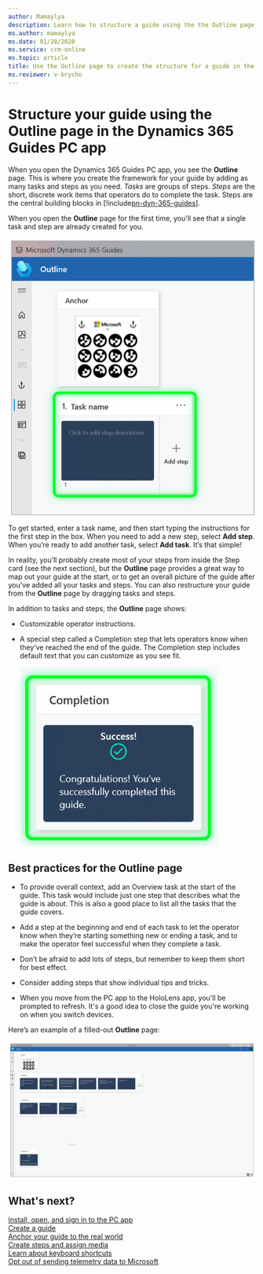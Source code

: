 ```yaml
---
author: Mamaylya
description: Learn how to structure a guide using the the Outline page in the Dynamics 365 Guides PC app
ms.author: mamaylya
ms.date: 01/28/2020
ms.service: crm-online
ms.topic: article
title: Use the Outline page to create the structure for a guide in the Dynamics 365 Guides PC app
ms.reviewer: v-brycho
---
```


# Structure your guide using the Outline page in the Dynamics 365 Guides PC app

When you open the Dynamics 365 Guides PC app, you see the **Outline** page. This is where you create the framework for your guide by adding as many tasks and steps as you need. *Tasks* are groups of steps. *Steps* are the short, discrete work items that operators do to complete the task. Steps are the central building blocks in [!include[pn-dyn-365-guides](../includes/pn-dyn-365-guides.md)].

When you open the **Outline** page for the first time, you'll see that a single task and step are already created for you. 

![Create a task and step](media/create-task-2.PNG "Create a task and step")
  
To get started, enter a task name, and then start typing the instructions for the first step in the box. When you need to add a new step, select **Add step**. When you’re ready to add another task, select **Add task**. It’s that simple!

In reality, you’ll probably create most of your steps from inside the Step card (see the next section), but the **Outline** page provides a great way to map out your guide at the start, or to get an overall picture of the guide after you’ve added all your tasks and steps. You can also restructure your guide from the **Outline** page by dragging tasks and steps.

In addition to tasks and steps, the **Outline** page shows:

- Customizable operator instructions.

- A special step called a Completion step that lets operators know when they’ve reached the end of the guide. The Completion step includes default text that you can customize as you see fit.

  ![Completion step](media/completion-step.PNG "Completion step")
 
## Best practices for the Outline page

- To provide overall context, add an Overview task at the start of the guide. This task would include just one step that describes what the guide is about. This is also a good place to list all the tasks that the guide covers. 

- Add a step at the beginning and end of each task to let the operator know when they’re starting something new or ending a task, and to make the operator feel successful when they complete a task.

- Don’t be afraid to add lots of steps, but remember to keep them short for best effect. 

- Consider adding steps that show individual tips and tricks. 

- When you move from the PC app to the HoloLens app, you'll be prompted to refresh. It's a good idea to close the guide you're working on when you switch devices. 

Here’s an example of a filled-out **Outline** page:

![Filled-out Outline page from Pylon wiring guide](media/finished-outline-page.png "Filled-out Outline page from Pylon wiring guide")
  
## What's next?

[Install, open, and sign in to the PC app](install-sign-in-pc-app.md)<br>
[Create a guide](create-guide.md)<br>
[Anchor your guide to the real world](anchor.md)<br>
[Create steps and assign media](create-steps-assign-media.md)<br>
[Learn about keyboard shortcuts](keyboard-shortcuts-pc-app.md)<br>
[Opt out of sending telemetry data to Microsoft](data-opt-out-pc-app.md)
